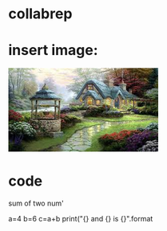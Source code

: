 # collabrep






#  insert image:


![altimg](nature.jpg)

# code
 
 sum of two num'
 
 a=4
 b=6
 c=a+b
 print("{} and {} is {}".format
